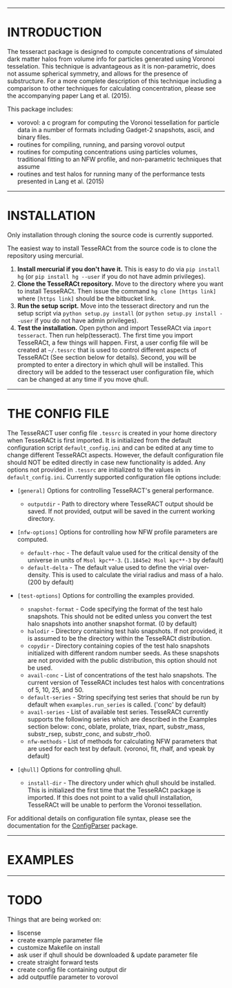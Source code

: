 --------------------------------------------------------------------------------

INTRODUCTION
============

The tesseract package is designed to compute concentrations of simulated dark
matter halos from volume info for particles generated using Voronoi tesselation.
This technique is advantageous as it is non-parametric, does not assume 
spherical symmetry, and allows for the presence of substructure. For a more
complete description of this technique including a comparison to other 
techniques for calculating concentration, please see the accompanying paper 
Lang et al. (2015).

This package includes:

* vorovol: a c program for computing the Voronoi tessellation for particle data in a number of formats including Gadget-2 snapshots, ascii, and binary files.
* routines for compiling, running, and parsing vorovol output
* routines for computing concentrations using particles volumes, traditional fitting to an NFW profile, and non-parametric techniques that assume 
* routines and test halos for running many of the performance tests presented in Lang et al. (2015)

--------------------------------------------------------------------------------

INSTALLATION
============

Only installation through cloning the source code is currently supported.

The easiest way to install TesseRACt from the source code is to clone the repository using mercurial. 

1. **Install mercurial if you don't have it.** This is easy to do via `pip install hg` (or `pip install hg --user` if you do not have admin privileges).
2. **Clone the TesseRACt repository.** Move to the directory where you want to install TesseRACt. Then issue the command `hg clone [https link]` where `[https link]` should be the bitbucket link. 
3. **Run the setup script.** Move into the tesseract directory and run the setup script via `python setup.py install` (or `python setup.py install --user` if you do not have admin privileges).
4. **Test the installation.** Open python and import TesseRACt via `import tesseract`. Then run help(tesseract). The first time you import TesseRACt, a few things will happen. First, a user config file will be created at `~/.tessrc` that is used to control different aspects of TesseRACt (See section below for details).  Second, you will be prompted to enter a directory in which qhull will be installed. This directory will be added to the tesseract user configuration file, which can be changed at any time if you move qhull.

--------------------------------------------------------------------------------

THE CONFIG FILE
===============

The TesseRACT user config file `.tessrc` is created in your home directory when TesseRACt is first imported. It is initialized from the default configuration script `default_config.ini` and can be edited at any time to change different TesseRACt aspects. However, the default configuration file should NOT be edited directly in case new functionality is added. Any options not provided in `.tessrc` are initialized to the values in `default_config.ini`. Currently supported configuration file options include:

* `[general]` Options for controlling TesseRACT's general performance.
    * `outputdir` - Path to directory where TesseRACT output should be saved. If not provided, output will be saved in the current working directory.

* `[nfw-options]` Options for controlling how NFW profile parameters are computed.
    * `default-rhoc` - The default value used for the critical density of the universe in units of `Msol kpc**-3`. (`1.1845e2 Msol kpc**-3` by default)
    * `default-delta` - The default value used to define the virial over-density. This is used to calculate the virial radius and mass of a halo. (200 by default)

* `[test-options]` Options for controlling the examples provided.
    * `snapshot-format` - Code specifying the format of the test halo snapshots. This should not be edited unless you convert the test halo snapshots into another snapshot format. (0 by default)
    * `halodir` - Directory containing test halo snapshots. If not provided, it is assumed to be the directory within the TesseRACt distribution.
    * `copydir` - Directory containing copies of the test halo snapshots initialized with different random number seeds. As these snapshots are not provided with the public distribution, this option should not be used.
    * `avail-conc` - List of concentrations of the test halo snapshots. The current version of TesseRACt includes test halos with concentrations of 5, 10, 25, and 50.
    * `default-series` - String specifying test series that should be run by default when `examples.run_series` is called. ('conc' by default)
    * `avail-series` - List of available test series. TesseRACt currently supports the following series which are described in the Examples section below: conc, oblate, prolate, triax, npart, substr_mass, substr_rsep, substr_conc, and substr_rho0.
    * `nfw-methods` - List of methods for calculating NFW parameters that are used for each test by default. (voronoi, fit, rhalf, and vpeak by default)


* `[qhull]` Options for controlling qhull.
    * `install-dir` - The directory under which qhull should be installed. This is initialized the first time that the TesseRACt package is imported. If this does not point to a valid qhull installation, TesseRACt will be unable to perform the Voronoi tessellation.


For additional details on configuration file syntax, please see the documentation for the [ConfigParser](https://docs.python.org/2/library/configparser.html) package.


--------------------------------------------------------------------------------

EXAMPLES
========

--------------------------------------------------------------------------------

TODO
====
Things that are being worked on:

* liscense
* create example parameter file
* customize Makefile on install
* ask user if qhull should be downloaded & update parameter file
* create straight forward tests
* create config file containing output dir
* add outputfile parameter to vorovol